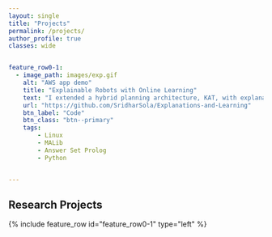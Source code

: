 ```yaml
---
layout: single
title: "Projects"
permalink: /projects/
author_profile: true
classes: wide


feature_row0-1:
  - image_path: images/exp.gif
    alt: "AWS app demo"
    title: "Explainable Robots with Online Learning"
    text: "I extended a hybrid planning architecture, KAT, with explanation and online learning capabilities. The robot could answer human queries by tracing its beliefs and 'mental simulations' of counterfactual scenarios. By a combination of relational RL and decision tree induction, the robot could interactively learn unknown domain and task knowledge. I then demonstrated that online learning improved the robot's plans through improved explanations. I also discussed a philosophical grounding of 'explanation' in my thesis."
    url: "https://github.com/SridharSola/Explanations-and-Learning"
    btn_label: "Code"
    btn_class: "btn--primary"
    tags:
        - Linux
        - MALib
        - Answer Set Prolog
        - Python


---
```


## Research Projects

{% include feature_row id="feature_row0-1" type="left" %}
<a name="Gifify AWS app"></a>
